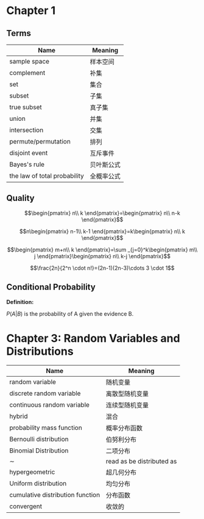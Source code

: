 <head>
  <script src="https://cdn.mathjax.org/mathjax/latest/MathJax.js?config=TeX-AMS-MML_HTMLorMML" type="text/javascript"></script>
  <script type="text/x-mathjax-config">
    MathJax.Hub.Config({
      tex2jax: {
      skipTags: ['script', 'noscript', 'style', 'textarea', 'pre'],
      inlineMath: [['$','$']]
      }
    });
  </script>
</head>

# Chapter 1

## Terms

Name|Meaning
---|---
sample space|样本空间
complement|补集
set|集合
subset|子集
true subset|真子集
union|并集
intersection|交集
permute/permutation|排列
disjoint event|互斥事件
Bayes's rule|贝叶斯公式
the law of total probability|全概率公式

## Quality

$$\begin{pmatrix}
  n\\
  k
\end{pmatrix}=\begin{pmatrix}
  n\\
  n-k
\end{pmatrix}$$

$$n\begin{pmatrix}
  n-1\\
  k-1
\end{pmatrix}=k\begin{pmatrix}
  n\\
  k
\end{pmatrix}$$

$$\begin{pmatrix}
  m+n\\
  k
\end{pmatrix}=\sum _{j=0}^k\begin{pmatrix}
  m\\
  j
\end{pmatrix}\begin{pmatrix}
  n\\
  k-j
\end{pmatrix}$$

$$\frac{2n}{2^n \cdot n!}=(2n-1)(2n-3)\cdots 3 \cdot 1$$

## Conditional Probability

**Definition:**

$P(A\lvert B)$ is the probability of A given the evidence B.

# Chapter 3: Random Variables and Distributions

Name|Meaning
---|---
random variable|随机变量
discrete random variable|离散型随机变量
continuous random variable|连续型随机变量
hybrid|混合
probability mass function|概率分布函数
Bernoulli distribution|伯努利分布
Binomial Distribution|二项分布
$\sim$|read as be distributed as
hypergeometric|超几何分布
Uniform distribution|均匀分布
cumulative distribution function|分布函数
convergent|收敛的


